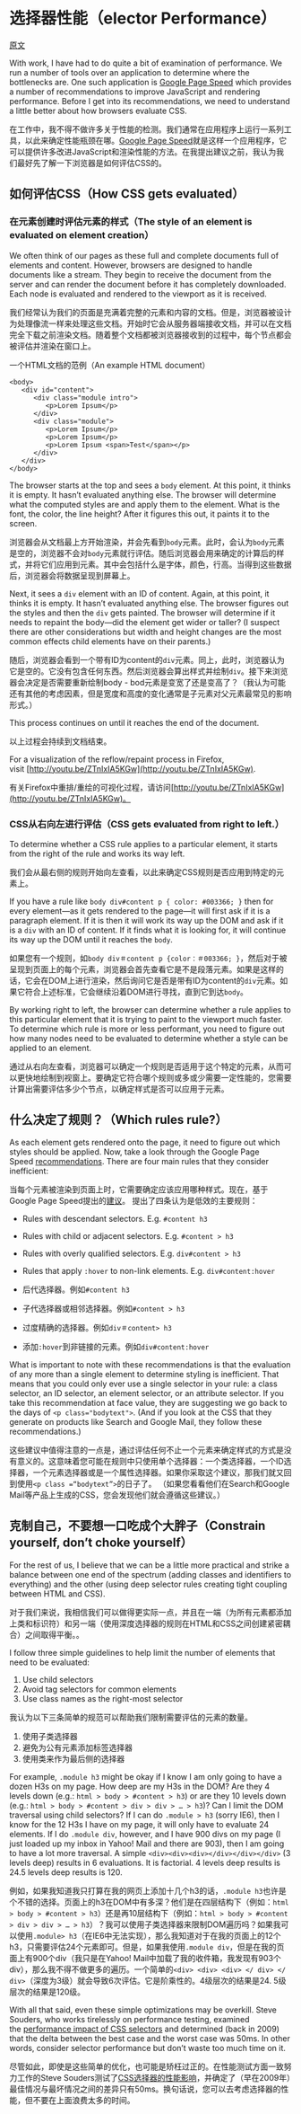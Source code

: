 # 选择器性能（elector Performance）

[原文](https://smacss.com/book/selectors)

With work, I have had to do quite a bit of examination of performance. We run a number of tools over an application to determine where the bottlenecks are. One such application is [Google Page Speed](http://code.google.com/speed/page-speed/) which provides a number of recommendations to improve JavaScript and rendering performance. Before I get into its recommendations, we need to understand a little better about how browsers evaluate CSS.

在工作中，我不得不做许多关于性能的检测。我们通常在应用程序上运行一系列工具，以此来确定性能瓶颈在哪。[Google Page Speed](http://code.google.com/speed/page-speed/)就是这样一个应用程序，它可以提供许多改进JavaScript和渲染性能的方法。在我提出建议之前，我认为我们最好先了解一下浏览器是如何评估CSS的。

## 如何评估CSS（How CSS gets evaluated）

### 在元素创建时评估元素的样式（The style of an element is evaluated on element creation）

We often think of our pages as these full and complete documents full of elements and content. However, browsers are designed to handle documents like a stream. They begin to receive the document from the server and can render the document before it has completely downloaded. Each node is evaluated and rendered to the viewport as it is received.

我们经常认为我们的页面是充满着完整的元素和内容的文档。但是，浏览器被设计为处理像流一样来处理这些文档。开始时它会从服务器端接收文档，并可以在文档完全下载之前渲染文档。随着整个文档都被浏览器接收到的过程中，每个节点都会被评估并渲染在窗口上。

一个HTML文档的范例（An example HTML document）

```
<body>
   <div id="content">
      <div class="module intro">
         <p>Lorem Ipsum</p>
      </div>
      <div class="module">
         <p>Lorem Ipsum</p>
         <p>Lorem Ipsum</p>
         <p>Lorem Ipsum <span>Test</span></p>
      </div>
   </div>
</body>
```

The browser starts at the top and sees a `body` element. At this point, it thinks it is empty. It hasn’t evaluated anything else. The browser will determine what the computed styles are and apply them to the element. What is the font, the color, the line height? After it figures this out, it paints it to the screen.

浏览器会从文档最上方开始渲染，并会先看到`body`元素。此时，会认为`body`元素是空的，浏览器不会对`body`元素就行评估。随后浏览器会用来确定的计算后的样式，并将它们应用到元素。其中会包括什么是字体，颜色，行高。当得到这些数据后，浏览器会将数据呈现到屏幕上。

Next, it sees a `div` element with an ID of content. Again, at this point, it thinks it is empty. It hasn’t evaluated anything else. The browser figures out the styles and then the `div` gets painted. The browser will determine if it needs to repaint the body—did the element get wider or taller? (I suspect there are other considerations but width and height changes are the most common effects child elements have on their parents.)

随后，浏览器会看到一个带有ID为content的`div`元素。同上，此时，浏览器认为它是空的。它没有包含任何东西。然后浏览器会算出样式并绘制`div`。接下来浏览器会决定是否需要重新绘制body - bod元素是变宽了还是变高了？（我认为可能还有其他的考虑因素，但是宽度和高度的变化通常是子元素对父元素最常见的影响形式。）

This process continues on until it reaches the end of the document.

以上过程会持续到文档结束。

For a visualization of the reflow/repaint process in Firefox, visit [http://youtu.be/ZTnIxIA5KGw](http://youtu.be/ZTnIxIA5KGw).

有关Firefox中重排/重绘的可视化过程，请访问[http://youtu.be/ZTnIxIA5KGw](http://youtu.be/ZTnIxIA5KGw)。

### CSS从右向左进行评估（CSS gets evaluated from right to left.）

To determine whether a CSS rule applies to a particular element, it starts from the right of the rule and works its way left.

我们会从最右侧的规则开始向左查看，以此来确定CSS规则是否应用到特定的元素上。

If you have a rule like `body div#content p { color: #003366; }` then for every element—as it gets rendered to the page—it will first ask if it is a paragraph element. If it is then it will work its way up the DOM and ask if it is a `div` with an ID of content. If it finds what it is looking for, it will continue its way up the DOM until it reaches the `body`.

如果您有一个规则，如`body div＃content p {color：＃003366; }`，然后对于被呈现到页面上的每个元素，浏览器会首先查看它是不是段落元素。如果是这样的话，它会在DOM上进行渲染，然后询问它是否是带有ID为content的`div`元素。如果它符合上述标准，它会继续沿着DOM进行寻找，直到它到达`body`。

By working right to left, the browser can determine whether a rule applies to this particular element that it is trying to paint to the viewport much faster. To determine which rule is more or less performant, you need to figure out how many nodes need to be evaluated to determine whether a style can be applied to an element.

通过从右向左查看，浏览器可以确定一个规则是否适用于这个特定的元素，从而可以更快地绘制到视窗上。要确定它符合哪个规则或多或少需要一定性能的，您需要计算出需要评估多少个节点，以确定样式是否可以应用于元素。

## 什么决定了规则？（Which rules rule?）

As each element gets rendered onto the page, it need to figure out which styles should be applied. Now, take a look through the Google Page Speed [recommendations](http://code.google.com/speed/page-speed/docs/rendering.html#UseEfficientCSSSelectors). There are four main rules that they consider inefficient:

当每个元素被渲染到页面上时，它需要确定应该应用哪种样式。现在，基于Google Page Speed提出的[建议](http://code.google.com/speed/page-speed/docs/rendering.html#UseEfficientCSSSelectors)。 提出了四条认为是低效的主要规则：

* Rules with descendant selectors. E.g. `#content h3`
* Rules with child or adjacent selectors. E.g. `#content > h3`
* Rules with overly qualified selectors. E.g. `div#content > h3`
* Rules that apply `:hover` to non-link elements. E.g. `div#content:hover`

* 后代选择器。例如`#content h3`
* 子代选择器或相邻选择器。例如`#content > h3`
* 过度精确的选择器。例如`div＃content> h3`
* 添加`:hover`到非链接的元素。例如`div#content:hover`

What is important to note with these recommendations is that the evaluation of any more than a single element to determine styling is inefficient. That means that you could only ever use a single selector in your rule: a class selector, an ID selector, an element selector, or an attribute selector. If you take this recommendation at face value, they are suggesting we go back to the days of `<p class="bodytext">`. (And if you look at the CSS that they generate on products like Search and Google Mail, they follow these recommendations.)

这些建议中值得注意的一点是，通过评估任何不止一个元素来确定样式的方式是没有意义的。这意味着您可能在规则中只使用单个选择器：一个类选择器，一个ID选择器，一个元素选择器或是一个属性选择器。如果你采取这个建议，那我们就又回到使用`<p class =“bodytext”>`的日子了。 （如果您看看他们在Search和Google Mail等产品上生成的CSS，您会发现他们就会遵循这些建议。）

## 克制自己，不要想一口吃成个大胖子（Constrain yourself, don’t choke yourself）

For the rest of us, I believe that we can be a little more practical and strike a balance between one end of the spectrum (adding classes and identifiers to everything) and the other (using deep selector rules creating tight coupling between HTML and CSS).

对于我们来说，我相信我们可以做得更实际一点，并且在一端（为所有元素都添加上类和标识符）和另一端（使用深度选择器的规则在HTML和CSS之间创建紧密耦合）之间取得平衡。。

I follow three simple guidelines to help limit the number of elements that need to be evaluated:

1. Use child selectors
2. Avoid tag selectors for common elements
3. Use class names as the right-most selector

我认为以下三条简单的规范可以帮助我们限制需要评估的元素的数量。

1. 使用子类选择器
2. 避免为公有元素添加标签选择器
3. 使用类来作为最后侧的选择器

For example, `.module h3` might be okay if I know I am only going to have a dozen H3s on my page. How deep are my H3s in the DOM? Are they 4 levels down (e.g.: `html > body > #content > h3`) or are they 10 levels down (e.g.: `html > body > #content > div > div > … > h3`)? Can I limit the DOM traversal using child selectors? If I can do `.module > h3` (sorry IE6), then I know for the 12 H3s I have on my page, it will only have to evaluate 24 elements. If I do `.module div`, however, and I have 900 divs on my page (I just loaded up my inbox in Yahoo! Mail and there are 903), then I am going to have a lot more traversal. A simple `<div><div><div></div></div></div>` (3 levels deep) results in 6 evaluations. It is factorial. 4 levels deep results is 24.5 levels deep results is 120.

例如，如果我知道我只打算在我的网页上添加十几个h3的话，`.module h3`也许是个不错的选择。页面上的h3在DOM中有多深？他们是在四层结构下（例如：`html > body > #content > h3`）还是再10层结构下（例如：`html > body > #content > div > div > … > h3`）？我可以使用子类选择器来限制DOM遍历吗？如果我可以使用`.module> h3`（在IE6中无法实现），那么我知道对于在我的页面上的12个h3，只需要评估24个元素即可。但是，如果我使用`.module div`，但是在我的页面上有900个div（我只是在Yahoo! Mail中加载了我的收件箱，我发现有903个div），那么我不得不做更多的遍历。一个简单的`<div> <div> <div> </ div> </ div>`（深度为3级）就会导致6次评估。它是阶乘性的。4级层次的结果是24. 5级层次的结果是120级。

With all that said, even these simple optimizations may be overkill. Steve Souders, who works tirelessly on performance testing, examined the [performance impact of CSS selectors](http://www.stevesouders.com/blog/2009/03/10/performance-impact-of-css-selectors/) and determined (back in 2009) that the delta between the best case and the worst case was 50ms. In other words, consider selector performance but don’t waste too much time on it.

尽管如此，即使是这些简单的优化，也可能是矫枉过正的。在性能测试方面一致努力工作的Steve Souders测试了[CSS选择器的性能影响](http://www.stevesouders.com/blog/2009/03/10/performance-impact-of-css-selectors)，并确定了（早在2009年）最佳情况与最坏情况之间的差异只有50ms。换句话说，您可以去考虑选择器的性能，但不要在上面浪费太多的时间。

